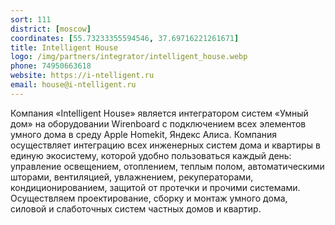 ```yaml
---
sort: 111
district: [moscow]
coordinates: [55.73233355594546, 37.69716221261671]
title: Intelligent House
logo: /img/partners/integrator/intelligent_house.webp
phone: 74950663618
website: https://i-ntelligent.ru
email: house@i-ntelligent.ru
---
```


Компания «Intelligent House» является интегратором систем «Умный дом» на оборудовании Wirenboard с подключением всех элементов умного дома в среду Apple Homekit, Яндекс Алиса. Компания осуществляет интеграцию всех инженерных систем дома и квартиры в единую экосистему, которой удобно пользоваться каждый день: управление освещением, отоплением, теплым полом, автоматическими шторами, вентиляцией, увлажнением, рекуператорами, кондиционированием, защитой от протечки и прочими системами. Осуществляем проектирование, сборку и монтаж умного дома, силовой и слаботочных систем частных домов и квартир.

